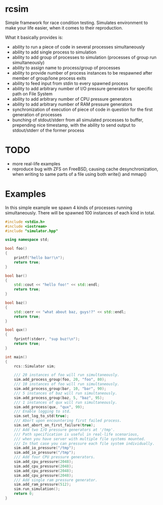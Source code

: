 rcsim
=====

Simple framework for race condition testing. Simulates environment to make your life easier, when it comes to their reproduction.

What it basically provides is:
 * ability to run a piece of code in several processes simultaneously
 * ability to add single process to simulation
 * ability to add group of processes to simulation (processes of group run simultaneously)
 * ability to assign name to process/group of processes
 * ability to provide number of process instances to be respawned after member of group/lone process exits
 * ability to feed input from stdin to every spawned process
 * ability to add arbitrary number of I/O pressure generators for specific path on File System
 * ability to add arbitrary number of CPU pressure generators
 * ability to add arbitrary number of RAM pressure generators
 * synchronization of execution of piece of code in question for the first generation of processes
 * bunching of stdout/stderr from all simulated processes to buffer, prepending nice timestamp, with the ability to send output to stdout/stderr of the former process


TODO
=====
 * more real-life examples
 * reproduce bug with ZFS on FreeBSD, causing cache desynchronization, when writing to same parts of a file using both write() and mmap()


Examples
=====

In this simple example we spawn 4 kinds of processes running simultaneously.
There will be spawned 100 instances of each kind in total.
```c++
#include <stdio.h>
#include <iostream>
#include "simulator.hpp"

using namespace std;

bool foo()
{
    printf("hello bar!\n");
    return true;
}

bool bar()
{
    std::cout << "hello foo!" << std::endl;
    return true;
}

bool baz()
{
    std::cerr << "what about baz, guys!?" << std::endl;
    return true;
}

bool qux()
{
    fprintf(stderr, "sup buz!\n");
    return true;
}

int main()
{
    rcs::Simulator sim;

    /// 20 instances of foo will run simultaneously.
    sim.add_process_group(foo, 20, "foo", 80);
    /// 10 instances of foo will run simultaneously.
    sim.add_process_group(bar, 10, "bar", 90);
    /// 5 instances of baz will run simultaneously.
    sim.add_process_group(baz, 5, "baz", 95);
    /// 1 instances of qux will run simultaneously.
    sim.add_process(qux, "qux", 99);
    /// Enable logging to std.
    sim.set_log_to_std(true);
    /// Abort upon encountering first failed process.
    sim.set_abort_on_first_failure(true);
    /// Add two I/O pressure generators at '/tmp'.
    /// Path specification is useful in real-life scenarious,
    /// when you have server with multiple file systems mounted.
    /// In that case you can pressure each file system individually.
    sim.add_io_pressure("/tmp");
    sim.add_io_pressure("/tmp");
    /// Add four CPU pressure generators.
    sim.add_cpu_pressure(2048);
    sim.add_cpu_pressure(2048);
    sim.add_cpu_pressure(2048);
    sim.add_cpu_pressure(2048);
    /// Add single ram pressure generator.
    sim.add_ram_pressure(512);
    sim.run_simulation();
    return 0;
}
```
